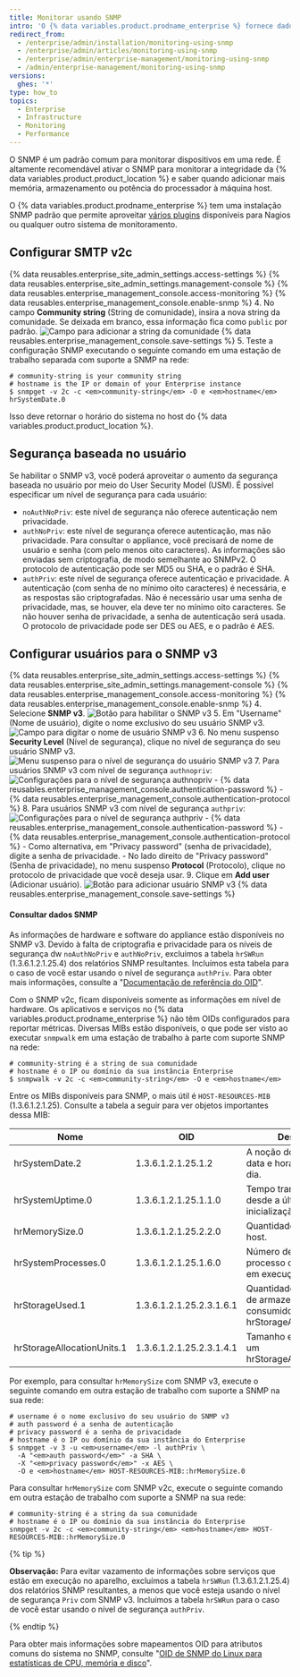 ```yaml
---
title: Monitorar usando SNMP
intro: 'O {% data variables.product.prodname_enterprise %} fornece dados sobre o uso de disco, CPU, memória e muito mais no SNMP.'
redirect_from:
  - /enterprise/admin/installation/monitoring-using-snmp
  - /enterprise/admin/articles/monitoring-using-snmp
  - /enterprise/admin/enterprise-management/monitoring-using-snmp
  - /admin/enterprise-management/monitoring-using-snmp
versions:
  ghes: '*'
type: how_to
topics:
  - Enterprise
  - Infrastructure
  - Monitoring
  - Performance
---
```


O SNMP é um padrão comum para monitorar dispositivos em uma rede. É altamente recomendável ativar o SNMP para monitorar a integridade da {% data variables.product.product_location %} e saber quando adicionar mais memória, armazenamento ou potência do processador à máquina host.

O {% data variables.product.prodname_enterprise %} tem uma instalação SNMP padrão que permite aproveitar [vários plugins](http://www.monitoring-plugins.org/doc/man/check_snmp.html) disponíveis para Nagios ou qualquer outro sistema de monitoramento.

## Configurar SMTP v2c

{% data reusables.enterprise_site_admin_settings.access-settings %}
{% data reusables.enterprise_site_admin_settings.management-console %}
{% data reusables.enterprise_management_console.access-monitoring %}
{% data reusables.enterprise_management_console.enable-snmp %}
4. No campo **Community string** (String de comunidade), insira a nova string da comunidade. Se deixada em branco, essa informação fica como `public` por padrão. ![Campo para adicionar a string da comunidade](/assets/images/enterprise/management-console/community-string.png)
{% data reusables.enterprise_management_console.save-settings %}
5. Teste a configuração SNMP executando o seguinte comando em uma estação de trabalho separada com suporte a SNMP na rede:
  ```shell
  # community-string is your community string
  # hostname is the IP or domain of your Enterprise instance
  $ snmpget -v 2c -c <em>community-string</em> -O e <em>hostname</em> hrSystemDate.0
  ```

Isso deve retornar o horário do sistema no host do {% data variables.product.product_location %}.

## Segurança baseada no usuário

Se habilitar o SNMP v3, você poderá aproveitar o aumento da segurança baseada no usuário por meio do User Security Model (USM). É possível especificar um nível de segurança para cada usuário:
- `noAuthNoPriv`: este nível de segurança não oferece autenticação nem privacidade.
- `authNoPriv`: este nível de segurança oferece autenticação, mas não privacidade. Para consultar o appliance, você precisará de nome de usuário e senha (com pelo menos oito caracteres). As informações são enviadas sem criptografia, de modo semelhante ao SNMPv2. O protocolo de autenticação pode ser MD5 ou SHA, e o padrão é SHA.
- `authPriv`: este nível de segurança oferece autenticação e privacidade. A autenticação (com senha de no mínimo oito caracteres) é necessária, e as respostas são criptografadas. Não é necessário usar uma senha de privacidade, mas, se houver, ela deve ter no mínimo oito caracteres. Se não houver senha de privacidade, a senha de autenticação será usada. O protocolo de privacidade pode ser DES ou AES, e o padrão é AES.

## Configurar usuários para o SNMP v3

{% data reusables.enterprise_site_admin_settings.access-settings %}
{% data reusables.enterprise_site_admin_settings.management-console %}
{% data reusables.enterprise_management_console.access-monitoring %}
{% data reusables.enterprise_management_console.enable-snmp %}
4. Selecione **SNMP v3**. ![Botão para habilitar o SNMP v3](/assets/images/enterprise/management-console/enable-snmpv3.png)
5. Em "Username" (Nome de usuário), digite o nome exclusivo do seu usuário SNMP v3. ![Campo para digitar o nome de usuário SNMP v3](/assets/images/enterprise/management-console/snmpv3-username.png)
6. No menu suspenso **Security Level** (Nível de segurança), clique no nível de segurança do seu usuário SNMP v3. ![Menu suspenso para o nível de segurança do usuário SNMP v3](/assets/images/enterprise/management-console/snmpv3-securitylevel.png)
7. Para usuários SNMP v3 com nível de segurança `authnopriv`: ![Configurações para o nível de segurança authnopriv](/assets/images/enterprise/management-console/snmpv3-authnopriv.png)
    - {% data reusables.enterprise_management_console.authentication-password %}
    - {% data reusables.enterprise_management_console.authentication-protocol %}
8. Para usuários SNMP v3 com nível de segurança `authpriv`: ![Configurações para o nível de segurança authpriv](/assets/images/enterprise/management-console/snmpv3-authpriv.png)
    - {% data reusables.enterprise_management_console.authentication-password %}
    - {% data reusables.enterprise_management_console.authentication-protocol %}
    - Como alternativa, em "Privacy password" (senha de privacidade), digite a senha de privacidade.
    - No lado direito de "Privacy password" (Senha de privacidade), no menu suspenso **Protocol** (Protocolo), clique no protocolo de privacidade que você deseja usar.
9. Clique em **Add user** (Adicionar usuário). ![Botão para adicionar usuário SNMP v3](/assets/images/enterprise/management-console/snmpv3-adduser.png)
{% data reusables.enterprise_management_console.save-settings %}

#### Consultar dados SNMP

As informações de hardware e software do appliance estão disponíveis no SNMP v3. Devido à falta de criptografia e privacidade para os níveis de segurança dw `noAuthNoPriv` e `authNoPriv`, excluimos a tabela `hrSWRun` (1.3.6.1.2.1.25.4) dos relatórios SNMP resultantes. Incluímos esta tabela para o caso de você estar usando o nível de segurança `authPriv`. Para obter mais informações, consulte a "[Documentação de referência do OID](http://oidref.com/1.3.6.1.2.1.25.4)".

Com o SNMP v2c, ficam disponíveis somente as informações em nível de hardware. Os aplicativos e serviços no {% data variables.product.prodname_enterprise %} não têm OIDs configurados para reportar métricas. Diversas MIBs estão disponíveis, o que pode ser visto ao executar `snmpwalk` em uma estação de trabalho à parte com suporte SNMP na rede:

```shell
# community-string é a string de sua comunidade
# hostname é o IP ou domínio da sua instância Enterprise
$ snmpwalk -v 2c -c <em>community-string</em> -O e <em>hostname</em>
```

Entre os MIBs disponíveis para SNMP, o mais útil é `HOST-RESOURCES-MIB` (1.3.6.1.2.1.25). Consulte a tabela a seguir para ver objetos importantes dessa MIB:

| Nome                       | OID                      | Descrição                                                                             |
| -------------------------- | ------------------------ | ------------------------------------------------------------------------------------- |
| hrSystemDate.2             | 1.3.6.1.2.1.25.1.2       | A noção dos hosts de data e hora locais de um dia.                                    |
| hrSystemUptime.0           | 1.3.6.1.2.1.25.1.1.0     | Tempo transcorrido desde a última inicialização do host.                              |
| hrMemorySize.0             | 1.3.6.1.2.1.25.2.2.0     | Quantidade de RAM no host.                                                            |
| hrSystemProcesses.0        | 1.3.6.1.2.1.25.1.6.0     | Número de contextos de processo carregados ou em execução no host.                    |
| hrStorageUsed.1            | 1.3.6.1.2.1.25.2.3.1.6.1 | Quantidade de espaço de armazenamento consumido no host, em hrStorageAllocationUnits. |
| hrStorageAllocationUnits.1 | 1.3.6.1.2.1.25.2.3.1.4.1 | Tamanho em bytes de um hrStorageAllocationUnit.                                       |

Por exemplo, para consultar `hrMemorySize` com SNMP v3, execute o seguinte comando em outra estação de trabalho com suporte a SNMP na sua rede:
```shell
# username é o nome exclusivo do seu usuário do SNMP v3
# auth password é a senha de autenticação
# privacy password é a senha de privacidade
# hostname é o IP ou domínio da sua instância do Enterprise
$ snmpget -v 3 -u <em>username</em> -l authPriv \
  -A "<em>auth password</em>" -a SHA \
  -X "<em>privacy password</em>" -x AES \
  -O e <em>hostname</em> HOST-RESOURCES-MIB::hrMemorySize.0
```

Para consultar `hrMemorySize` com SNMP v2c, execute o seguinte comando em outra estação de trabalho com suporte a SNMP na sua rede:
```shell
# community-string é a string da sua comunidade
# hostname é o IP ou domínio da sua instância do Enterprise
snmpget -v 2c -c <em>community-string</em> <em>hostname</em> HOST-RESOURCES-MIB::hrMemorySize.0
```

{% tip %}

**Observação:** Para evitar vazamento de informações sobre serviços que estão em execução no aparelho, excluímos a tabela `hrSWRun` (1.3.6.1.2.1.25.4) dos relatórios SNMP resultantes, a menos que você esteja usando o nível de segurança `Priv` com SNMP v3. Incluímos a tabela `hrSWRun` para o caso de você estar usando o nível de segurança `authPriv`.

{% endtip %}

Para obter mais informações sobre mapeamentos OID para atributos comuns do sistema no SNMP, consulte "[OID de SNMP do Linux para estatísticas de CPU, memória e disco](http://www.linux-admins.net/2012/02/linux-snmp-oids-for-cpumemory-and-disk.html)".
